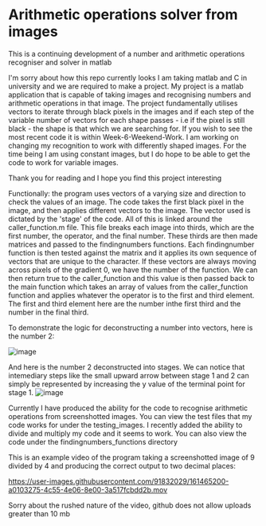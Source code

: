# Arithmetic operations solver from images

This is a continuing development of a number and arithmetic operations recogniser and solver in matlab

I'm sorry about how this repo currently looks
I am taking matlab and C in university and we are required to make a project. My project is a matlab application that is capable of taking images and recognising numbers and arithmetic operations in that image. The project fundamentally utilises vectors to iterate through black pixels in the images and if each step of the variable number of vectors for each shape passes - i.e if the pixel is still black - the shape is that which we are searching for.
If you wish to see the most recent code it is within Week-6-Weekend-Work. I am working on changing my recognition to work with differently shaped images.
For the time being I am using constant images, but I do hope to be able to get the code to work for variable images.

Thank you for reading and I hope you find this project interesting

Functionally:
the program uses vectors of a varying size and direction to check the values of an image. The code takes the first black pixel in the image, and then applies different vectors to the image. The vector used is dictated by the 'stage' of the code. All of this is linked around the caller_function.m file. This file breaks each image into thirds, which are the first number, the operator, and the final number. These thirds are then made matrices and passed to the findingnumbers functions. Each findingnumber function is then tested against the matrix and it applies its own sequence of vectors that are unique to the character. If these vectors are always moving across pixels of the gradient 0, we have the number of the function. We can then return true to the caller_function and this value is then passed back to the main function which takes an array of values from the caller_function function and applies whatever the operator is to the first and third element. The first and third element here are the number inthe first third and the number in the final third.

To demonstrate the logic for deconstructing a number into vectors, here is the number 2:

![image](https://user-images.githubusercontent.com/91832029/161427485-010699b0-a8c6-4cf4-92e0-5cdacc99098d.png)

And here is the number 2 deconstructed into stages. We can notice that intemediary steps like the small upward arrow between stage 1 and 2 can simply be represented by increasing the y value of the terminal point for stage 1.
![image](https://user-images.githubusercontent.com/91832029/161427697-228d5ac6-300b-43d7-9a9a-371df2c91257.png)

Currently I have produced the ability for the code to recognise arithmetic operations from screenshotted images. You can view the test files that my code works for under the testing_images. I recently added the ability to divide and multiply my code and it seems to work. You can also view the code under the findingnumbers_functions directory

This is an example video of the program taking a screenshotted image of 9 divided by 4 and producing the correct output to two decimal places:

https://user-images.githubusercontent.com/91832029/161465200-a0103275-4c55-4e06-8e00-3a517fcbdd2b.mov

Sorry about the rushed nature of the video, github does not allow uploads greater than 10 mb

